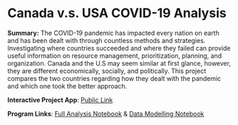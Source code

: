 # Canada v.s. USA COVID-19 Analysis
**Summary:**
The COVID-19 pandemic has impacted every nation on earth and has been dealt with through countless methods and strategies. Investigating where countries succeeded and where they failed can provide useful information on resource management, prioritization, planning, and organization. Canada and the U.S may seem similar at first glance, however, they are  different economically, socially, and politically. This project compares the two countries regarding how they dealt with the pandemic and which one took the better approach.

**Interactive Project App**: [Public Link](https://share.streamlit.io/real-veersandhu/scifaa-covid-19-project/App/app.py)

**Program Links**: [Full Analysis Notebook](https://github.com/Real-VeerSandhu/SCIFAA-COVID-19-Project/blob/master/Analysis-Notebooks/main-analysis(static).ipynb) & [Data Modelling Notebook](https://github.com/Real-VeerSandhu/SCIFAA-COVID-19-Project/blob/master/Models/main-modeling.ipynb)

